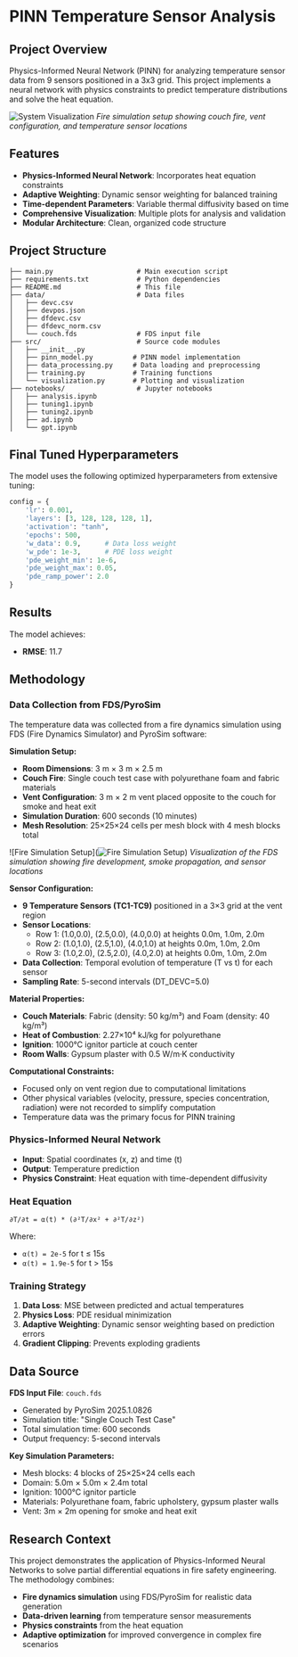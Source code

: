 # PINN Temperature Sensor Analysis

##  Project Overview

Physics-Informed Neural Network (PINN) for analyzing temperature sensor data from 9 sensors positioned in a 3x3 grid. This project implements a neural network with physics constraints to predict temperature distributions and solve the heat equation.

![System Visualization](results/plots/system_animation.gif)
*Fire simulation setup showing couch fire, vent configuration, and temperature sensor locations*

## Features

- **Physics-Informed Neural Network**: Incorporates heat equation constraints
- **Adaptive Weighting**: Dynamic sensor weighting for balanced training
- **Time-dependent Parameters**: Variable thermal diffusivity based on time
- **Comprehensive Visualization**: Multiple plots for analysis and validation
- **Modular Architecture**: Clean, organized code structure

## Project Structure

```
├── main.py                     # Main execution script
├── requirements.txt            # Python dependencies
├── README.md                   # This file
├── data/                       # Data files
│   ├── devc.csv
│   ├── devpos.json
│   ├── dfdevc.csv
│   ├── dfdevc_norm.csv
│   └── couch.fds               # FDS input file
├── src/                        # Source code modules
│   ├── __init__.py
│   ├── pinn_model.py          # PINN model implementation
│   ├── data_processing.py     # Data loading and preprocessing
│   ├── training.py            # Training functions
│   └── visualization.py       # Plotting and visualization
├── notebooks/                  # Jupyter notebooks
│   ├── analysis.ipynb
│   ├── tuning1.ipynb
│   ├── tuning2.ipynb
│   ├── ad.ipynb
│   └── gpt.ipynb

```






## Final Tuned Hyperparameters

The model uses the following optimized hyperparameters from extensive tuning:

```python
config = {
    'lr': 0.001,
    'layers': [3, 128, 128, 128, 1],
    'activation': "tanh",
    'epochs': 500,
    'w_data': 0.9,      # Data loss weight
    'w_pde': 1e-3,      # PDE loss weight
    'pde_weight_min': 1e-6,
    'pde_weight_max': 0.05,
    'pde_ramp_power': 2.0
}
```

##  Results

The model achieves:
- **RMSE**: 11.7


##  Methodology

### Data Collection from FDS/PyroSim

The temperature data was collected from a fire dynamics simulation using FDS (Fire Dynamics Simulator) and PyroSim software:

**Simulation Setup:**
- **Room Dimensions**: 3 m × 3 m × 2.5 m
- **Couch Fire**: Single couch test case with polyurethane foam and fabric materials
- **Vent Configuration**: 3 m × 2 m vent placed opposite to the couch for smoke and heat exit
- **Simulation Duration**: 600 seconds (10 minutes)
- **Mesh Resolution**: 25×25×24 cells per mesh block with 4 mesh blocks total

![Fire Simulation Setup](![Fire Simulation Setup](https://github.com/AD4ourty7even/FireVentPINN/raw/master/pyrosimgif.gif))
*Visualization of the FDS simulation showing fire development, smoke propagation, and sensor locations*

**Sensor Configuration:**
- **9 Temperature Sensors (TC1-TC9)** positioned in a 3×3 grid at the vent region
- **Sensor Locations**: 
  - Row 1: (1.0,0.0), (2.5,0.0), (4.0,0.0) at heights 0.0m, 1.0m, 2.0m
  - Row 2: (1.0,1.0), (2.5,1.0), (4.0,1.0) at heights 0.0m, 1.0m, 2.0m  
  - Row 3: (1.0,2.0), (2.5,2.0), (4.0,2.0) at heights 0.0m, 1.0m, 2.0m
- **Data Collection**: Temporal evolution of temperature (T vs t) for each sensor
- **Sampling Rate**: 5-second intervals (DT_DEVC=5.0)

**Material Properties:**
- **Couch Materials**: Fabric (density: 50 kg/m³) and Foam (density: 40 kg/m³)
- **Heat of Combustion**: 2.27×10⁴ kJ/kg for polyurethane
- **Ignition**: 1000°C ignitor particle at couch center
- **Room Walls**: Gypsum plaster with 0.5 W/m·K conductivity

**Computational Constraints:**
- Focused only on vent region due to computational limitations
- Other physical variables (velocity, pressure, species concentration, radiation) were not recorded to simplify computation
- Temperature data was the primary focus for PINN training

### Physics-Informed Neural Network
- **Input**: Spatial coordinates (x, z) and time (t)
- **Output**: Temperature prediction
- **Physics Constraint**: Heat equation with time-dependent diffusivity

### Heat Equation
```
∂T/∂t = α(t) * (∂²T/∂x² + ∂²T/∂z²)
```

Where:
- `α(t) = 2e-5` for t ≤ 15s
- `α(t) = 1.9e-5` for t > 15s

### Training Strategy
1. **Data Loss**: MSE between predicted and actual temperatures
2. **Physics Loss**: PDE residual minimization
3. **Adaptive Weighting**: Dynamic sensor weighting based on prediction errors
4. **Gradient Clipping**: Prevents exploding gradients



##  Data Source

**FDS Input File**: `couch.fds`
- Generated by PyroSim 2025.1.0826
- Simulation title: "Single Couch Test Case"
- Total simulation time: 600 seconds
- Output frequency: 5-second intervals

**Key Simulation Parameters:**
- Mesh blocks: 4 blocks of 25×25×24 cells each
- Domain: 5.0m × 5.0m × 2.4m total
- Ignition: 1000°C ignitor particle
- Materials: Polyurethane foam, fabric upholstery, gypsum plaster walls
- Vent: 3m × 2m opening for smoke and heat exit

##  Research Context

This project demonstrates the application of Physics-Informed Neural Networks to solve partial differential equations in fire safety engineering. The methodology combines:

- **Fire dynamics simulation** using FDS/PyroSim for realistic data generation
- **Data-driven learning** from temperature sensor measurements
- **Physics constraints** from the heat equation
- **Adaptive optimization** for improved convergence in complex fire scenarios





